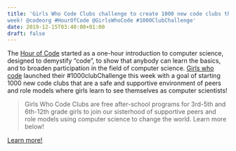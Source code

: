 ```yaml
---
title: 'Girls Who Code Clubs challenge to create 1000 new code clubs this
week! @codeorg #HourOfCode @GirlsWhoCode #1000ClubChallenge'
date: 2019-12-15T03:40:00+01:00
draft: false
---
```


The [Hour of Code](https://hourofcode.com/us) started as a one-hour introduction to computer science, designed to demystify “code”, to show that anybody can learn the basics, and to broaden participation in the field of computer science. [Girls who code](https://girlswhocode.com) launched their #1000clubChallenge this week with a goal of starting 1000 new code clubs that are a safe and supportive environment of peers and role models where girls learn to see themselves as computer scientists!

> Girls Who Code Clubs are free after-school programs for 3rd-5th and 6th-12th grade girls to join our sisterhood of supportive peers and role models using computer science to change the world. Learn more below!

[Learn more!](https://girlswhocode.com/clubs/)